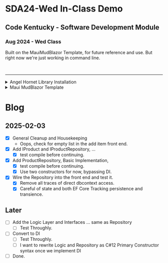 # SDA24-Wed In-Class Demo

## Code Kentucky - Software Development Module

### Aug 2024 - Wed Class

Built on the MauiMudBlazor Template, for future reference and use. But right now we're just working in command line.

&nbsp;

---

<details>
<summary>Angel Hornet Library Installation</summary>

- git submodule init
- git submodule update
</details>

<details>
<summary>Maui MudBlazor Template</summary>
Just a quick template for Maui MudBlazor Hybrid projects.


### Ready for more?

A common pitfall is to jump straight into different components. MudBalzor recommends that you read their Layout page to learn about basic project structure and different ways to use the main layout components.

- [MudBlazor Layouts](https://mudblazor.com/getting-started/layouts)
- [MudBlazor Wireframes](https://mudblazor.com/getting-started/wireframes)


<details>
<summary>Tutorials</summary>

- [Microsoft: Build a .NET MAUI Blazor Hybrid App](https://learn.microsoft.com/en-us/aspnet/core/blazor/hybrid/tutorials/maui?view=aspnetcore-8.0)
- [Microsoft: Build a mobile and desktop App with Blazor Hybrid and .NET MAUI](https://learn.microsoft.com/en-us/training/modules/build-blazor-hybrid/)
</details>

<details>
<summary>Access the Blazor Console</summary>

- F12 -> Console: To access the console for error messages etc, _While the App is Running_ press F12 and Select the Console Button
</details>
</details>


# Blog
## 2025-02-03
- [x] General Cleanup and Housekeeping
	- Oops, check for empty list in the add item front end.
- [x] Add IProduct and IProductRepository, ... 
	- [x] test compile before continuing.
- [x] Add ProductRepository, Basic Implementation, 
	- [x] test compile before continuing.
	- [x] Use two constructors for now, bypassing DI.
- [x] Wire the Repository into the front end and test it.
	- [x] Remove all traces of direct dbcontext access.
	- [x] Careful of state and both EF Core Tracking persistence and transience. 
## Later
- [ ] Add the Logic Layer and Interfaces ... same as Repository
	- [ ] Test Throughly.
- [ ] Convert to DI
	- [ ] Test Throughly.
	- [ ] I want to rewrite Logic and Repository as C#12 Primary Constructor syntax once we implement DI
- [ ] Done.
